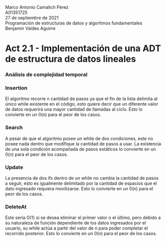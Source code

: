  Marco Antonio Camalich Pérez<br />
  A01351725<br />
  27 de septiembre de 2021<br />
  Programación de estructuras de datos y algoritmos fundamentales<br />
  Benjamin Valdes Aguirre<br />
 # Act 2.1 - Implementación de una ADT de estructura de datos lineales<br />
   
### Análisis de complejidad temporal
### Insertion
El algoritmo recorre n cantidad de pasos ya que el fin de la lista delimita al único while existente en el código, esto quiere decir que un diferente valor de datos requerirá una mayor cantidad de llamadas al ciclo. Esto lo convierte en un 0(n) para el peor de los casos.

### Search
A pesar de que el algoritmo posee un while de dos condiciones, este no posee nada dentro que modifique la cantidad de pasos a usar. La existencia de una sola condición acompañada de pasos estáticos lo convierte en un 0(n) para el peor de los casos.

### Update
La presencia de dos ifs dentro de un while no cambia la cantidad de pasos a seguir, esto es igualmente delimitado por la cantidad de espacios que el dato ingresado requiera movilizarse. Esto lo convierte en un 0(n) para el peor de los casos.

### DeleteAt
Este sería O(1) si se desea eliminar el primer valor o el último, pero debido a su naturaleza de función dependiente de los datos ingresados por el usuario, su while actúa a partir del valor de n para poder completar el recorrido posterior. Esto lo convierte en un 0(n) para el peor de los casos.

